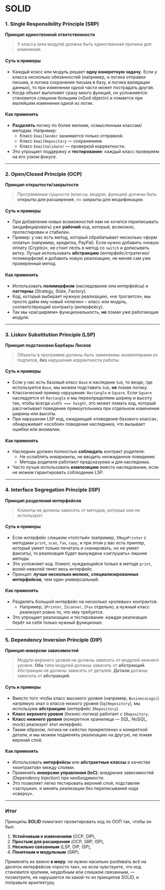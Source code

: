 # SOLID

### 1. Single Responsibility Principle (SRP)

**Принцип единственной ответственности**

> У класса (или модуля) должна быть единственная причина для изменения.

#### Суть и примеры

* Каждый класс или модуль решает **одну конкретную задачу**. Если у класса несколько обязанностей (например, и логика отправки письма, и логика сохранения письма в базу, и логика валидации данных), то при изменении одной части может пострадать другая.
* Когда объект выполняет сразу много функций, он усложняется: становится слишком большим («God object») и ломается при малейшем изменении одной из логик.

#### Как применять

* **Разделять** логику по более мелким, осмысленным классам/методам. Например:
  * Класс `EmailSender` занимается только отправкой.
  * Класс `EmailRepository` — сохранением.
  * Класс `EmailValidator` — проверкой корректности.
* Это упрощает поддержку и **тестирование**: каждый класс проверяем на его узком фокусе.

***

### 2. Open/Closed Principle (OCP)

**Принцип открытости/закрытости**

> Программные сущности (классы, модули, функции) должны быть **открыты для расширения**, но **закрыты для модификации**.

#### Суть и примеры

* При добавлении новых возможностей нам не хочется переписывать (модифицировать) уже **рабочий** код, который, возможно, протестирован и стабилен.
* Пример: у нас есть метод, который обрабатывает несколько «форм оплаты» (например, кредитка, PayPal). Если нужно добавить «новую оплату (Crypto)», не стоит лезть в метод со `switch` и дописывать ветку. Лучше использовать **абстракцию** (интерфейс/стратегию/полиморфизм) и добавить новую реализацию, не меняя сам уже проверенный метод.

#### Как применять

* Использовать **полиморфизм** (наследование или интерфейсы) и **паттерны** (Strategy, State, Factory).
* Код, который выбирает нужную реализацию, «не трогается»; мы просто даём ему новый «плагин» – класс или модуль, соответствующий контракту (интерфейсу).
* Так мы «расширяем» функциональность, **не** ломая уже работающие модули.

***

### 3. Liskov Substitution Principle (LSP)

**Принцип подстановки Барбары Лисков**

> Объекты в программе должны быть заменяемы экземплярами их подтипов, **без** нарушения корректности работы.

#### Суть и примеры

* Если у нас есть базовый класс `Base` и наследник `Sub`, то везде, где используется `Base`, мы можем подставить `Sub`, **не** ломая логику.
* Классический пример нарушения: `Rectangle` и `Square`. Если `Square` наследуется от `Rectangle` и мы переопределяем ширину и высоту так, чтобы всегда `width === height`, это может ломать код, который рассчитывает поведение прямоугольника при отдельном изменении ширины или высоты.
* При нарушении LSP код, ожидающий «поведение базового класса», обнаруживает «особое» поведение наследника, что вызывает ошибки или аномалии.

#### Как применять

* Наследник должен полностью **соблюдать** контракт родителя:
  * Не ослаблять инварианты, не вводить неожиданное поведение.
  * Методы родителя работают предсказуемо и для наследника.
* Часто лучше использовать **композицию** вместо наследования, если не можем гарантировать соблюдение LSP.

***

### 4. Interface Segregation Principle (ISP)

**Принцип разделения интерфейсов**

> Клиенты не должны зависеть от методов, которые они не используют.

#### Суть и примеры

* Если интерфейс слишком «толстый» (например, `IMegaPrinter` с методами `print`, `scan`, `fax`, `copy`, и при этом у вас есть принтер, который умеет только печатать и сканировать, но не умеет факсить), то реализация будет вынуждена «заглушать» лишние методы.
* Это усложняет код. Клиент, нуждающийся только в методе `print`, волей-неволей тянет весь интерфейс.
* Принцип: **лучше несколько мелких, специализированных интерфейсов**, чем один универсальный.

#### Как применять

* Разделять большой интерфейс на несколько «ролевых» контрактов.
  * Например, `IPrinter`, `IScanner`, `IFax` отдельно, а нужный класс реализует ровно то, что ему требуется.
* Это упрощает реализацию и тестирование: каждая реализация берёт на себя только нужный функционал.

***

### 5. Dependency Inversion Principle (DIP)

**Принцип инверсии зависимостей**

> Модули верхнего уровня не должны зависеть от модулей нижнего уровня. **Оба** типа модулей должны зависеть от **абстракций**.\
> Абстракции не должны зависеть от деталей. **Детали** должны зависеть от **абстракций**.

#### Суть и примеры

* Вместо того чтобы класс высокого уровня (например, `BusinessLogic`) напрямую знал о классе низкого уровня (`SqlRepository`), мы используем **абстракцию** (интерфейс `IRepository`).
* **Класс верхнего уровня** (бизнес-логика) работает с `IRepository`.
* **Класс нижнего уровня** (конкретное хранилище — SQL, NoSQL, mock) реализует этот интерфейс.
* Таким образом, логика не «жёстко прикреплена» к конкретной детали, и мы можем подменять реализацию на другую, не ломая верхний слой.

#### Как применять

* Использовать **интерфейсы** или **абстрактные классы** в качестве «контрактов» между слоями.
* Применять **инверсию управления (IoC)**: внедрение зависимостей (Dependency Injection) при необходимости.
* Это позволяет легко тестировать верхний слой, подставляя «заглушки», и менять реализации без переписывания кода «сверху».

***

### Итог

Принципы **SOLID** помогают проектировать код по ООП так, чтобы он был:

1. **Устойчивым к изменениям** (OCP, DIP),
2. **Простым для расширения** (OCP, SRP, ISP),
3. **Несильно связанным** (LSP, DIP, ISP),
4. **Понятным и модульным** (SRP).

Применять их важно **в меру**: не нужно насильно разбивать всё на десяток интерфейсов «просто так», но если чувствуете, что код становится хрупким, неудобным или слишком связанным, — посмотрите, не нарушается ли какой-то из принципов SOLID, и поправьте архитектуру.
